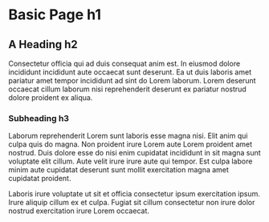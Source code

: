 # Basic Page h1

## A Heading h2

Consectetur officia qui ad duis consequat anim est. In eiusmod dolore incididunt incididunt aute occaecat sunt deserunt. Ea ut duis laboris amet pariatur amet tempor incididunt ad sint do Lorem laborum. Lorem deserunt occaecat cillum laborum nisi reprehenderit deserunt ex pariatur nostrud dolore proident ex aliqua.

### Subheading h3

Laborum reprehenderit Lorem sunt laboris esse magna nisi. Elit anim qui culpa quis do magna. Non proident irure Lorem aute Lorem proident amet nostrud. Duis dolore esse do nisi enim cupidatat incididunt in sit magna sunt voluptate elit cillum. Aute velit irure irure aute qui tempor. Est culpa labore minim aute cupidatat deserunt sunt mollit exercitation magna amet cupidatat proident.

Laboris irure voluptate ut sit et officia consectetur ipsum exercitation ipsum. Irure aliquip cillum ex et culpa. Fugiat sit cillum consectetur non irure dolor nostrud exercitation irure Lorem occaecat.
